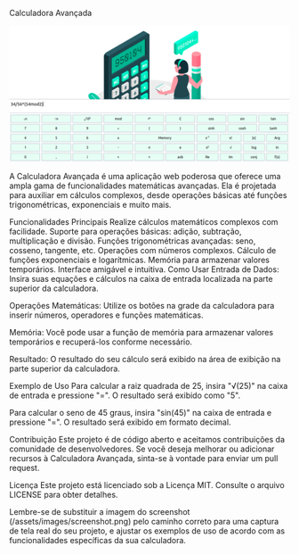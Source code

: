 Calculadora Avançada

![screenshot](assets/images/screenshot.png)

A Calculadora Avançada é uma aplicação web poderosa que oferece uma ampla gama de funcionalidades matemáticas avançadas. Ela é projetada para auxiliar em cálculos complexos, desde operações básicas até funções trigonométricas, exponenciais e muito mais.

Funcionalidades Principais
Realize cálculos matemáticos complexos com facilidade.
Suporte para operações básicas: adição, subtração, multiplicação e divisão.
Funções trigonométricas avançadas: seno, cosseno, tangente, etc.
Operações com números complexos.
Cálculo de funções exponenciais e logarítmicas.
Memória para armazenar valores temporários.
Interface amigável e intuitiva.
Como Usar
Entrada de Dados: Insira suas equações e cálculos na caixa de entrada localizada na parte superior da calculadora.

Operações Matemáticas: Utilize os botões na grade da calculadora para inserir números, operadores e funções matemáticas.

Memória: Você pode usar a função de memória para armazenar valores temporários e recuperá-los conforme necessário.

Resultado: O resultado do seu cálculo será exibido na área de exibição na parte superior da calculadora.

Exemplo de Uso
Para calcular a raiz quadrada de 25, insira "√(25)" na caixa de entrada e pressione "=". O resultado será exibido como "5".

Para calcular o seno de 45 graus, insira "sin(45)" na caixa de entrada e pressione "=". O resultado será exibido em formato decimal.

Contribuição
Este projeto é de código aberto e aceitamos contribuições da comunidade de desenvolvedores. Se você deseja melhorar ou adicionar recursos à Calculadora Avançada, sinta-se à vontade para enviar um pull request.

Licença
Este projeto está licenciado sob a Licença MIT. Consulte o arquivo LICENSE para obter detalhes.

Lembre-se de substituir a imagem do screenshot (/assets/images/screenshot.png) pelo caminho correto para uma captura de tela real do seu projeto, e ajustar os exemplos de uso de acordo com as funcionalidades específicas da sua calculadora.
